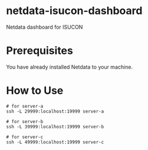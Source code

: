# netdata-isucon-dashboard
Netdata dashboard for ISUCON

# Prerequisites
You have already installed Netdata to your machine.

# How to Use

```
# for server-a
ssh -L 29999:localhost:19999 server-a

# for server-b
ssh -L 39999:localhost:19999 server-b

# for server-c
ssh -L 49999:localhost:19999 server-c
```

